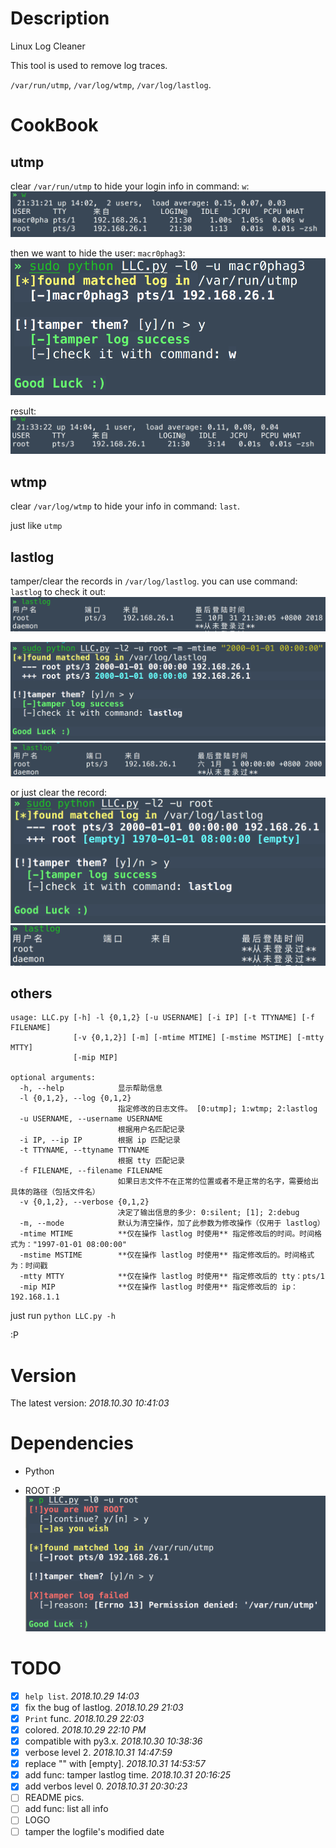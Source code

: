 # Description
Linux Log Cleaner

This tool is used to remove log traces.

`/var/run/utmp`, `/var/log/wtmp`, `/var/log/lastlog`.

# CookBook
## utmp
clear `/var/run/utmp` to hide your login info in command: `w`:
![](https://raw.githubusercontent.com/Macr0phag3/LLC/master/pics/2018-10-31_21-31-45.png)

then we want to hide the user: `macr0phag3`:
![](https://raw.githubusercontent.com/Macr0phag3/LLC/master/pics/2018-10-31_21-33-10.png)

result:
![](https://raw.githubusercontent.com/Macr0phag3/LLC/master/pics/2018-10-31_21-33-30.png)

## wtmp
clear `/var/log/wtmp` to hide your info in command: `last`.

just like `utmp`

## lastlog
tamper/clear the records in `/var/log/lastlog`.
you can use command: `lastlog` to check it out:
![](https://raw.githubusercontent.com/Macr0phag3/LLC/master/pics/2018-10-31_21-37-38.png)

![](https://raw.githubusercontent.com/Macr0phag3/LLC/master/pics/2018-10-31_21-42-17.png)
![](https://raw.githubusercontent.com/Macr0phag3/LLC/master/pics/2018-10-31_21-42-29.png)

or just clear the record:
![](https://raw.githubusercontent.com/Macr0phag3/LLC/master/pics/2018-10-31_21-43-12.png)
![](https://raw.githubusercontent.com/Macr0phag3/LLC/master/pics/2018-10-31_21-43-22.png)

## others
```
usage: LLC.py [-h] -l {0,1,2} [-u USERNAME] [-i IP] [-t TTYNAME] [-f FILENAME]
              [-v {0,1,2}] [-m] [-mtime MTIME] [-mstime MSTIME] [-mtty MTTY]
              [-mip MIP]

optional arguments:
  -h, --help            显示帮助信息
  -l {0,1,2}, --log {0,1,2}
                        指定修改的日志文件。 [0:utmp]; 1:wtmp; 2:lastlog
  -u USERNAME, --username USERNAME
                        根据用户名匹配记录
  -i IP, --ip IP        根据 ip 匹配记录
  -t TTYNAME, --ttyname TTYNAME
                        根据 tty 匹配记录
  -f FILENAME, --filename FILENAME
                        如果日志文件不在正常的位置或者不是正常的名字，需要给出具体的路径（包括文件名）
  -v {0,1,2}, --verbose {0,1,2}
                        决定了输出信息的多少: 0:silent; [1]; 2:debug
  -m, --mode            默认为清空操作，加了此参数为修改操作（仅用于 lastlog）
  -mtime MTIME          **仅在操作 lastlog 时使用** 指定修改后的时间。时间格式为："1997-01-01 08:00:00"
  -mstime MSTIME        **仅在操作 lastlog 时使用** 指定修改后的。时间格式为：时间戳
  -mtty MTTY            **仅在操作 lastlog 时使用** 指定修改后的 tty：pts/1
  -mip MIP              **仅在操作 lastlog 时使用** 指定修改后的 ip：192.168.1.1
```

just run `python LLC.py -h`

:P

# Version
The latest version: _2018.10.30 10:41:03_

# Dependencies
- Python

- ROOT :P
![](https://raw.githubusercontent.com/Macr0phag3/LLC/master/pics/2018-10-31_21-46-34.png)

# TODO
- [x] `help list`. _2018.10.29 14:03_
- [x] fix the bug of lastlog. _2018.10.29 21:03_
- [X] `Print` func. _2018.10.29 22:03_
- [x] colored. _2018.10.29 22:10 PM_
- [x] compatible with py3.x. _2018.10.30 10:38:36_
- [x] verbose level 2. _2018.10.31 14:47:59_
- [x] replace "" with [empty]. _2018.10.31 14:53:57_
- [x] add func: tamper lastlog time. _2018.10.31 20:16:25_
- [x] add verbos level 0. _2018.10.31 20:30:23_
- [ ] README pics.
- [ ] add func: list all info
- [ ] LOGO
- [ ] tamper the logfile's modified date
